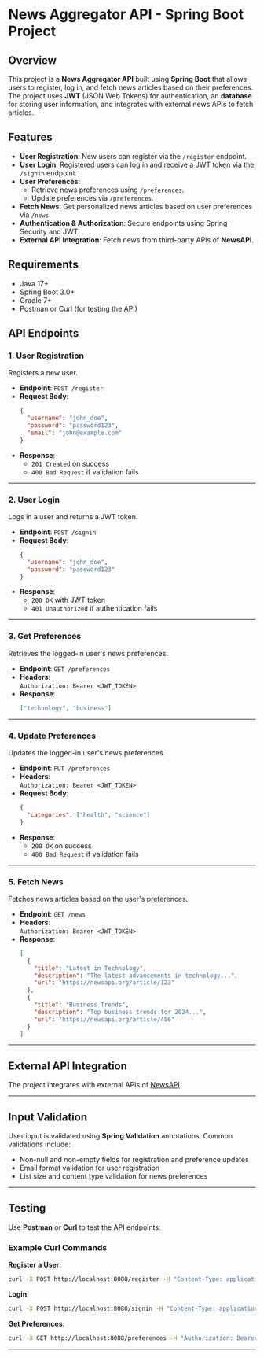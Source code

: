 # News Aggregator API - Spring Boot Project

## Overview

This project is a **News Aggregator API** built using **Spring Boot** that allows users to register, log in, and fetch news articles based on their preferences. The project uses **JWT** (JSON Web Tokens) for authentication, an **database** for storing user information, and integrates with external news APIs to fetch articles.

## Features

- **User Registration**: New users can register via the `/register` endpoint.
- **User Login**: Registered users can log in and receive a JWT token via the `/signin` endpoint.
- **User Preferences**:
    - Retrieve news preferences using `/preferences`.
    - Update preferences via `/preferences`.
- **Fetch News**: Get personalized news articles based on user preferences via `/news`.
- **Authentication & Authorization**: Secure endpoints using Spring Security and JWT.
- **External API Integration**: Fetch news from third-party APIs of  **NewsAPI**.

## Requirements

- Java 17+
- Spring Boot 3.0+
- Gradle 7+
- Postman or Curl (for testing the API)

## API Endpoints

### 1. **User Registration**
Registers a new user.

- **Endpoint**: `POST /register`
- **Request Body**:
  ```json
  {
    "username": "john_doe",
    "password": "password123",
    "email": "john@example.com"
  }
  ```
- **Response**:
    - `201 Created` on success
    - `400 Bad Request` if validation fails

---

### 2. **User Login**
Logs in a user and returns a JWT token.

- **Endpoint**: `POST /signin`
- **Request Body**:
  ```json
  {
    "username": "john_doe",
    "password": "password123"
  }
  ```
- **Response**:
    - `200 OK` with JWT token
    - `401 Unauthorized` if authentication fails

---

### 3. **Get Preferences**
Retrieves the logged-in user's news preferences.

- **Endpoint**: `GET /preferences`
- **Headers**:  
  `Authorization: Bearer <JWT_TOKEN>`
- **Response**:
  ```json
  ["technology", "business"]
  ```

---

### 4. **Update Preferences**
Updates the logged-in user's news preferences.

- **Endpoint**: `PUT /preferences`
- **Headers**:  
  `Authorization: Bearer <JWT_TOKEN>`
- **Request Body**:
  ```json
  {
    "categories": ["health", "science"]
  }
  ```
- **Response**:
    - `200 OK` on success
    - `400 Bad Request` if validation fails

---

### 5. **Fetch News**
Fetches news articles based on the user's preferences.

- **Endpoint**: `GET /news`
- **Headers**:  
  `Authorization: Bearer <JWT_TOKEN>`
- **Response**:
  ```json
  [
    {
      "title": "Latest in Technology",
      "description": "The latest advancements in technology...",
      "url": "https://newsapi.org/article/123"
    },
    {
      "title": "Business Trends",
      "description": "Top business trends for 2024...",
      "url": "https://newsapi.org/article/456"
    }
  ]
  ```

---

## External API Integration

The project integrates with external APIs of [NewsAPI](https://newsapi.org).

---

## Input Validation

User input is validated using **Spring Validation** annotations. Common validations include:

- Non-null and non-empty fields for registration and preference updates
- Email format validation for user registration
- List size and content type validation for news preferences

---

## Testing

Use **Postman** or **Curl** to test the API endpoints:

### Example Curl Commands

**Register a User**:
```bash
curl -X POST http://localhost:8088/register -H "Content-Type: application/json" -d '{"username":"john_doe","password":"password123","email":"john@example.com"}'
```

**Login**:
```bash
curl -X POST http://localhost:8088/signin -H "Content-Type: application/json" -d '{"username":"john_doe","password":"password123"}'
```

**Get Preferences**:
```bash
curl -X GET http://localhost:8088/preferences -H "Authorization: Bearer <JWT_TOKEN>"
```

---